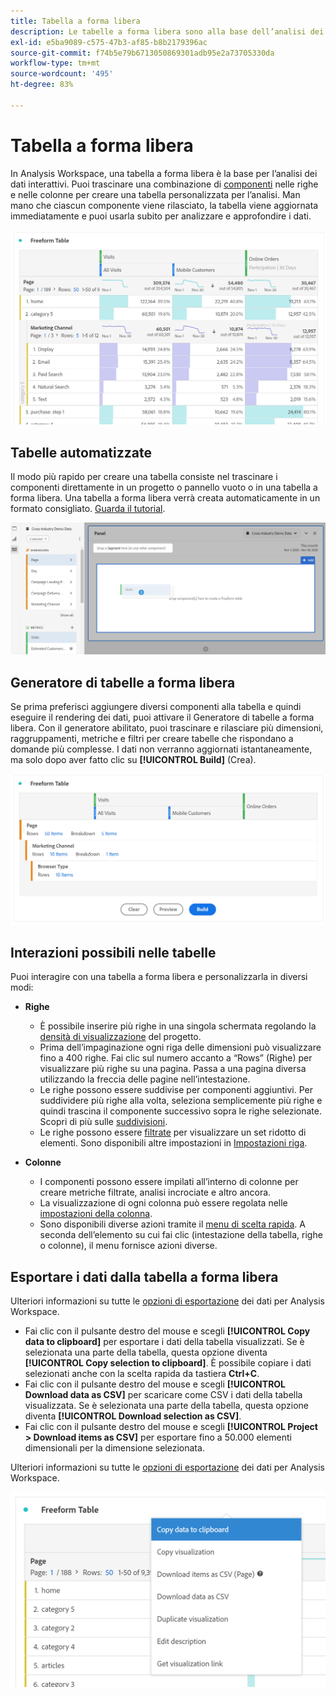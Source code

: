 ```yaml
---
title: Tabella a forma libera
description: Le tabelle a forma libera sono alla base dell’analisi dei dati in Workspace
exl-id: e5ba9089-c575-47b3-af85-b8b2179396ac
source-git-commit: f74b5e79b6713050869301adb95e2a73705330da
workflow-type: tm+mt
source-wordcount: '495'
ht-degree: 83%

---
```


# Tabella a forma libera

In Analysis Workspace, una tabella a forma libera è la base per l’analisi dei dati interattivi. Puoi trascinare una combinazione di [componenti](https://experienceleague.adobe.com/docs/analytics/analyze/analysis-workspace/components/analysis-workspace-components.html?lang=it) nelle righe e nelle colonne per creare una tabella personalizzata per l’analisi. Man mano che ciascun componente viene rilasciato, la tabella viene aggiornata immediatamente e puoi usarla subito per analizzare e approfondire i dati.

![](assets/opening-section.png)

## Tabelle automatizzate

Il modo più rapido per creare una tabella consiste nel trascinare i componenti direttamente in un progetto o pannello vuoto o in una tabella a forma libera. Una tabella a forma libera verrà creata automaticamente in un formato consigliato. [Guarda il tutorial](https://experienceleague.adobe.com/docs/analytics-learn/tutorials/analysis-workspace/building-freeform-tables/auto-build-freeform-tables-in-analysis-workspace.html?lang=it#analysis-workspace).

![](assets/automated-table.png)

## Generatore di tabelle a forma libera

Se prima preferisci aggiungere diversi componenti alla tabella e quindi eseguire il rendering dei dati, puoi attivare il Generatore di tabelle a forma libera. Con il generatore abilitato, puoi trascinare e rilasciare più dimensioni, raggruppamenti, metriche e filtri per creare tabelle che rispondano a domande più complesse. I dati non verranno aggiornati istantaneamente, ma solo dopo aver fatto clic su **[!UICONTROL Build]** (Crea).

![](assets/table-builder.png)

## Interazioni possibili nelle tabelle

Puoi interagire con una tabella a forma libera e personalizzarla in diversi modi:

* **Righe**
   * È possibile inserire più righe in una singola schermata regolando la [densità di visualizzazione](https://experienceleague.adobe.com/docs/analytics/analyze/analysis-workspace/build-workspace-project/view-density.html?lang=it) del progetto.
   * Prima dell’impaginazione ogni riga delle dimensioni può visualizzare fino a 400 righe. Fai clic sul numero accanto a “Rows” (Righe) per visualizzare più righe su una pagina. Passa a una pagina diversa utilizzando la freccia delle pagine nell’intestazione.
   * Le righe possono essere suddivise per componenti aggiuntivi. Per suddividere più righe alla volta, seleziona semplicemente più righe e quindi trascina il componente successivo sopra le righe selezionate. Scopri di più sulle [suddivisioni](https://experienceleague.adobe.com/docs/analytics/analyze/analysis-workspace/components/dimensions/t-breakdown-fa.html).
   * Le righe possono essere [filtrate](https://experienceleague.adobe.com/docs/analytics/analyze/analysis-workspace/visualizations/freeform-table/pagination-filtering-sorting.html) per visualizzare un set ridotto di elementi. Sono disponibili altre impostazioni in [Impostazioni riga](https://experienceleague.adobe.com/docs/analytics/analyze/analysis-workspace/visualizations/freeform-table/column-row-settings/table-settings.html).

* **Colonne**
   * I componenti possono essere impilati all’interno di colonne per creare metriche filtrate, analisi incrociate e altro ancora.
   * La visualizzazione di ogni colonna può essere regolata nelle [impostazioni della colonna](https://experienceleague.adobe.com/docs/analytics/analyze/analysis-workspace/build-workspace-project/column-row-settings/column-settings.html).
   * Sono disponibili diverse azioni tramite il [menu di scelta rapida](https://experienceleague.adobe.com/docs/analytics-learn/tutorials/analysis-workspace/building-freeform-tables/using-the-right-click-menu.html). A seconda dell’elemento su cui fai clic (intestazione della tabella, righe o colonne), il menu fornisce azioni diverse.

## Esportare i dati dalla tabella a forma libera

Ulteriori informazioni su tutte le [opzioni di esportazione](https://experienceleague.adobe.com/docs/analytics/analyze/analysis-workspace/curate-share/download-send.html?lang=it) dei dati per Analysis Workspace.

* Fai clic con il pulsante destro del mouse e scegli **[!UICONTROL Copy data to clipboard]** per esportare i dati della tabella visualizzati. Se è selezionata una parte della tabella, questa opzione diventa **[!UICONTROL Copy selection to clipboard]**. È possibile copiare i dati selezionati anche con la scelta rapida da tastiera **Ctrl+C**.
* Fai clic con il pulsante destro del mouse e scegli **[!UICONTROL Download data as CSV]** per scaricare come CSV i dati della tabella visualizzata. Se è selezionata una parte della tabella, questa opzione diventa **[!UICONTROL Download selection as CSV]**.
* Fai clic con il pulsante destro del mouse e scegli **[!UICONTROL Project > Download items as CSV]** per esportare fino a 50.000 elementi dimensionali per la dimensione selezionata.

Ulteriori informazioni su tutte le [opzioni di esportazione](https://experienceleague.adobe.com/docs/analytics/analyze/analysis-workspace/curate-share/download-send.html) dei dati per Analysis Workspace.

![](assets/export-options.png)
